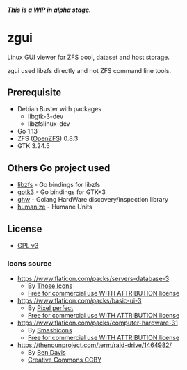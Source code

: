 ##### This is a [WIP](https://en.wikipedia.org/wiki/WIP) in alpha stage.

# zgui
Linux GUI viewer for ZFS pool, dataset and host storage.

zgui used libzfs directly and not ZFS command line tools.

## Prerequisite
- Debian Buster with packages
  - libgtk-3-dev
  - libzfslinux-dev
- Go 1.13
- ZFS ([OpenZFS](https://github.com/openzfs/zfs)) 0.8.3
- GTK 3.24.5

## Others Go project used
- [libzfs](https://github.com/bicomsystems/go-libzfs) - Go bindings for libzfs 
- [gotk3](https://github.com/gotk3/gotk3) - Go bindings for GTK+3
- [ghw](https://github.com/jaypipes/ghw) - Golang HardWare discovery/inspection library
- [humanize](https://github.com/dustin/go-humanize) - Humane Units

## License
- [GPL v3](LICENSE)

### Icons source
- https://www.flaticon.com/packs/servers-database-3
  - By [Those Icons](https://www.flaticon.com/authors/those-icons)
  - [Free for commercial use WITH ATTRIBUTION license](https://profile.flaticon.com/license/free)
- https://www.flaticon.com/packs/basic-ui-3
  - By [Pixel perfect](https://www.flaticon.com/authors/pixel-perfect)
  - [Free for commercial use WITH ATTRIBUTION license](https://profile.flaticon.com/license/free)
- https://www.flaticon.com/packs/computer-hardware-31
  - By [Smashicons](https://www.flaticon.com/authors/smashicons)
  - [Free for commercial use WITH ATTRIBUTION license](https://profile.flaticon.com/license/free)
- https://thenounproject.com/term/raid-drive/1464982/
  - By [Ben Davis](https://thenounproject.com/smashicons/)
  - [Creative Commons CCBY](https://creativecommons.org/licenses/by/3.0/us/legalcode)
